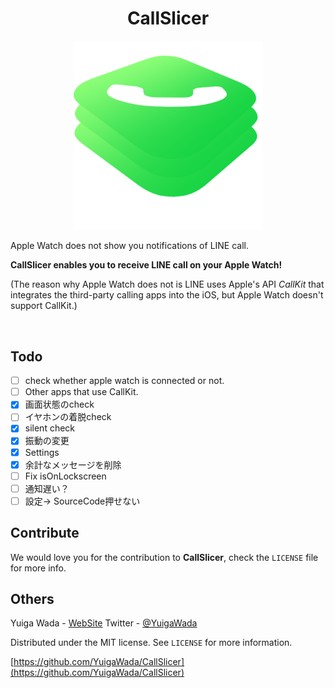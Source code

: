 
<h1 align="center">CallSlicer</h1>
<p align="center">
<img src="images/CallSlicer.png" width=60%>
</p>


Apple Watch does not show you notifications of LINE call.

**CallSlicer enables you to receive LINE call on your Apple Watch!**


(The reason why Apple Watch does not is LINE uses Apple's API *CallKit* that integrates the third-party calling apps into the iOS, but Apple Watch doesn't support CallKit.)

<br>

<!--
## Installation

Search ```CallSlicer``` in Sileo or Cydia.

CallSlicer is uploaded in ~~.-->


## Todo

- [ ] check whether apple watch is connected or not.
- [ ] Other apps that use CallKit.
- [x] 画面状態のcheck
- [ ] イヤホンの着脱check
- [x] silent check
- [x] 振動の変更
- [x] Settings
- [x] 余計なメッセージを削除
- [ ] Fix isOnLockscreen
- [ ] 通知遅い？
- [ ] 設定→ SourceCode押せない

## Contribute

We would love you for the contribution to **CallSlicer**, check the ``LICENSE`` file for more info.



## Others

Yuiga Wada -  [WebSite](https://yuigawada.github.io/)
Twitter         - [@YuigaWada](https://twitter.com/YuigaWada)





Distributed under the MIT license. See ``LICENSE`` for more information.

[https://github.com/YuigaWada/CallSlicer](https://github.com/YuigaWada/CallSlicer)
